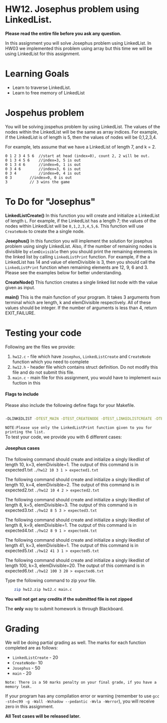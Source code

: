 # HW12. Josephus problem using LinkedList.


**Please read the entire file before you ask any question.**

In this assignment you will solve Josephus problem using LinkedList. In HW03 we implemented this problem using array but this time we will be using LinkedList for this assignment.

# Learning Goals
* Learn to traverse LinkedList.
* Learn to free memory of LinkedList

# Jospehus problem
You will be solving jospehus problem by using LinkedList. The values of the nodes within the LinkedList will be the same as array indices. For example, if the LinkedList is of length is 5, then the values of nodes will be 0,1,2,3,4.

For example, lets assume that we have a LinkedList of length 7, and k = 2.

```
0 1 2 3 4 5 6  //start at head (index=0), count 2, 2 will be out.
0 1 3 4 5 6    //index=3, 5 is out
0 1 3 4 6      //index=6, 1 is out
0 3 4 6	       //index=3, 6 is out
0 3 4	       //index=0, 4 is out
0 3	       //index=0, 0 is out
3	       // 3 wins the game
```


# To Do for "Josephus"
**LinkedListCreate()**
In this function you will create and initialize a LinkedList of length `L`. For example, if the LinkedList has a length 7; the values of the nodes within LinkedList will be `0,1,2,3,4,5,6`. This function will use `CreateNode` to create the a single node.

**Josephus()**
In this function you will implement the solution for josephus problem using singly LinkedList. Also, if the number of remaining nodes is divisible by `elemDivisible` then you should print the remaining elements in the linked list by calling `LinkedListPrint` function. For example, if the a LinkedList has 14 and value of elemDivisible is 3, then you should call the `LinkedListPrint` function when remaining elements are 12, 9, 6 and 3. Please see the examples below for better understanding.

**CreateNode()**
This function creates a single linked list node with the value given as input.

**main()**
This is the main function of your program.
It takes 3 arguments from terminal which are length, k and elemDivisible respectively. All of these values should be integer. If the number of arguments is less than 4, return EXIT_FAILURE.

# Testing your code
Following are the files we provide:
1. `hw12.c` - file which have `Josephus`, `LinkedListCreate` and `CreateNode` function which you need to complete
2. `hw12.h` - header file which contains struct definition. Do not modify this file and do not submit this file.
3. `main.c` - main file for this assignment, you would have to implement `main` fuction in this

#### Flags to include
Please also include the following define flags for your Makefile.

```bash

-DLINKEDLIST -DTEST_MAIN -DTEST_CREATENODE -DTEST_LINKEDLISTCREATE -DTEST_JOSEPHUS

```

`NOTE:Please use only the LinkedListPrint function given to you for printing the list.`<br>
To test your code, we provide you with 6 different cases:<br>


#### Josephus cases
The following command should create and initialize a singly likedlist of length 10, k=3, elemDivisible=1. The output of this command is in expected1.txt
`./hw12 10 3 1 > expected1.txt`<br>

The following command should create and initialize a singly likedlist of length 10, k=4, elemDivisible=2. The output of this command is in expected2.txt
`./hw12 10 4 2 > expected2.txt`<br>

The following command should create and initialize a singly likedlist of length 8, k=5, elemDivisible=3. The output of this command is in expected3.txt
`./hw12 8 5 3 > expected3.txt`<br>

The following command should create and initialize a singly likedlist of length 8, k=9, elemDivisible=1. The output of this command is in expected4.txt
`./hw12 8 9 1 > expected4.txt`<br>

The following command should create and initialize a singly likedlist of length 41, k=3, elemDivisible=1. The output of this command is in expected5.txt
`./hw12 41 3 1 > expected5.txt`<br>

The following command should create and initialize a singly likedlist of length 100, k=3, elemDivisible=20. The output of this command is in expected6.txt
`./hw12 100 3 20 > expected6.txt`<br>


Type the following command to zip your file.
```bash
	zip hw12.zip hw12.c main.c
```
**You will not get any credits if the submitted file is not zipped**

The **only** way to submit homework is through Blackboard.

# Grading
We will be doing partial grading as well. The marks for each function completed are as follows:
* `LinkedListCreate` - 20
* `CreateNode`- 10
* `Josephus` - 50
* `main` - 20

`Note: There is a 50 marks penalty on your final grade, if you have a memory leak.`

If your program has any compilation error or warning (remember to use
`gcc -std=c99 -g -Wall -Wshadow --pedantic -Wvla -Werror`), you will
receive zero in this assignment.



**All Test cases will be released later.**
